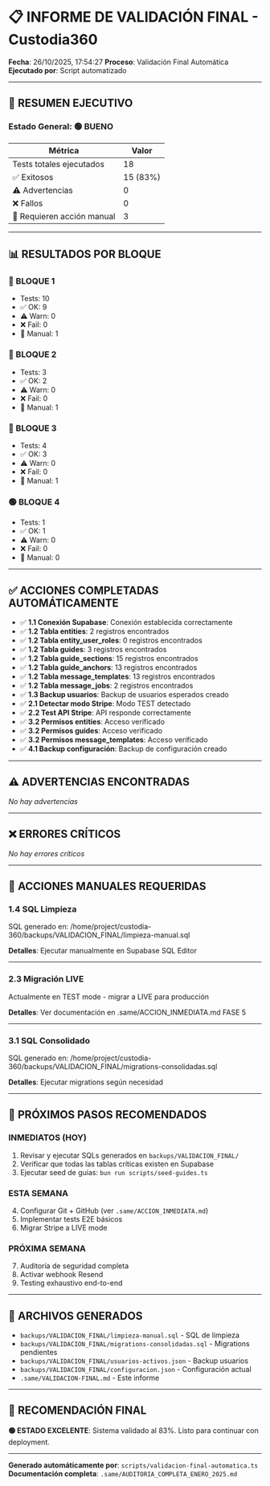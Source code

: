 # 📋 INFORME DE VALIDACIÓN FINAL - Custodia360

**Fecha**: 26/10/2025, 17:54:27
**Proceso**: Validación Final Automática
**Ejecutado por**: Script automatizado

---

## 🎯 RESUMEN EJECUTIVO

### Estado General: **🟢 BUENO**

| Métrica | Valor |
|---------|-------|
| Tests totales ejecutados | 18 |
| ✅ Exitosos | 15 (83%) |
| ⚠️ Advertencias | 0 |
| ❌ Fallos | 0 |
| 📝 Requieren acción manual | 3 |

---

## 📊 RESULTADOS POR BLOQUE

### 📝 BLOQUE 1
- Tests: 10
- ✅ OK: 9
- ⚠️ Warn: 0
- ❌ Fail: 0
- 📝 Manual: 1

### 📝 BLOQUE 2
- Tests: 3
- ✅ OK: 2
- ⚠️ Warn: 0
- ❌ Fail: 0
- 📝 Manual: 1

### 📝 BLOQUE 3
- Tests: 4
- ✅ OK: 3
- ⚠️ Warn: 0
- ❌ Fail: 0
- 📝 Manual: 1

### 🟢 BLOQUE 4
- Tests: 1
- ✅ OK: 1
- ⚠️ Warn: 0
- ❌ Fail: 0
- 📝 Manual: 0


---

## ✅ ACCIONES COMPLETADAS AUTOMÁTICAMENTE

- ✅ **1.1 Conexión Supabase**: Conexión establecida correctamente
- ✅ **1.2 Tabla entities**: 2 registros encontrados
- ✅ **1.2 Tabla entity_user_roles**: 0 registros encontrados
- ✅ **1.2 Tabla guides**: 3 registros encontrados
- ✅ **1.2 Tabla guide_sections**: 15 registros encontrados
- ✅ **1.2 Tabla guide_anchors**: 13 registros encontrados
- ✅ **1.2 Tabla message_templates**: 13 registros encontrados
- ✅ **1.2 Tabla message_jobs**: 2 registros encontrados
- ✅ **1.3 Backup usuarios**: Backup de usuarios esperados creado
- ✅ **2.1 Detectar modo Stripe**: Modo TEST detectado
- ✅ **2.2 Test API Stripe**: API responde correctamente
- ✅ **3.2 Permisos entities**: Acceso verificado
- ✅ **3.2 Permisos guides**: Acceso verificado
- ✅ **3.2 Permisos message_templates**: Acceso verificado
- ✅ **4.1 Backup configuración**: Backup de configuración creado

---

## ⚠️ ADVERTENCIAS ENCONTRADAS

_No hay advertencias_

---

## ❌ ERRORES CRÍTICOS

_No hay errores críticos_

---

## 📝 ACCIONES MANUALES REQUERIDAS

### 1.4 SQL Limpieza

SQL generado en: /home/project/custodia-360/backups/VALIDACION_FINAL/limpieza-manual.sql

**Detalles**: Ejecutar manualmente en Supabase SQL Editor

---

### 2.3 Migración LIVE

Actualmente en TEST mode - migrar a LIVE para producción

**Detalles**: Ver documentación en .same/ACCION_INMEDIATA.md FASE 5

---

### 3.1 SQL Consolidado

SQL generado en: /home/project/custodia-360/backups/VALIDACION_FINAL/migrations-consolidadas.sql

**Detalles**: Ejecutar migrations según necesidad


---

## 🚀 PRÓXIMOS PASOS RECOMENDADOS

### INMEDIATOS (HOY)
1. Revisar y ejecutar SQLs generados en `backups/VALIDACION_FINAL/`
2. Verificar que todas las tablas críticas existen en Supabase
3. Ejecutar seed de guías: `bun run scripts/seed-guides.ts`

### ESTA SEMANA
4. Configurar Git + GitHub (ver `.same/ACCION_INMEDIATA.md`)
5. Implementar tests E2E básicos
6. Migrar Stripe a LIVE mode

### PRÓXIMA SEMANA
7. Auditoría de seguridad completa
8. Activar webhook Resend
9. Testing exhaustivo end-to-end

---

## 📂 ARCHIVOS GENERADOS

- `backups/VALIDACION_FINAL/limpieza-manual.sql` - SQL de limpieza
- `backups/VALIDACION_FINAL/migrations-consolidadas.sql` - Migrations pendientes
- `backups/VALIDACION_FINAL/usuarios-activos.json` - Backup usuarios
- `backups/VALIDACION_FINAL/configuracion.json` - Configuración actual
- `.same/VALIDACION-FINAL.md` - Este informe

---

## 🎯 RECOMENDACIÓN FINAL

**🟢 ESTADO EXCELENTE**: Sistema validado al 83%. Listo para continuar con deployment.

---

**Generado automáticamente por**: `scripts/validacion-final-automatica.ts`
**Documentación completa**: `.same/AUDITORIA_COMPLETA_ENERO_2025.md`
